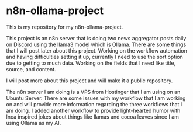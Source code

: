 # n8n-ollama-project
This is my repository for my n8n-ollama-project.

This project is an n8n server that is doing two news aggregator posts daily on Discord using the llama3 model which is Ollama.
There are some things that I will post later about this project. Working on the workflow automation and having difficulties 
setting it up, currently I need to use the sort option due to getting to much data. Working on the fields that I need like title,
source, and content.

I will post more about this project and will make it a public repository.

The n8n server I am doing is a VPS from Hostinger that I am using on an Ubuntu Server. There are some issues with my workflow 
that I am working on and will provide more information regarding the three workflows that I am doing. I added another workflow to
provide light-hearted humor with Inca inspired jokes about things like llamas and cocoa leaves since I am using Ollama as my AI.
